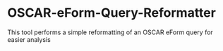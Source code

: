 # OSCAR-eForm-Query-Reformatter
This tool performs a simple reformatting of an OSCAR eForm query for easier analysis
